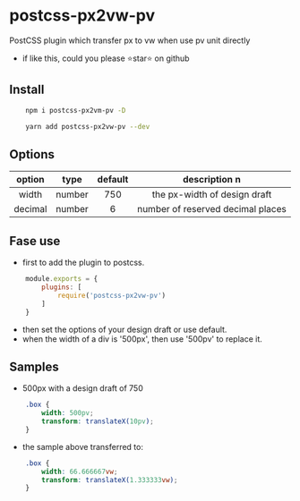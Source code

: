 # postcss-px2vw-pv

PostCSS plugin which transfer px to vw when use pv unit directly

* if like this, could you please ⭐️star⭐ on github

## Install

```bash
    npm i postcss-px2vm-pv -D
```

```bash
    yarn add postcss-px2vw-pv --dev
```

## Options

| option | type | default | description n
|:---:|:---:|:---:|:---:|
| width | number | 750 | the px-width of design draft |
| decimal | number | 6 | number of reserved decimal places |

## Fase use

* first to add the plugin to postcss.

```js
    module.exports = {
        plugins: [
            require('postcss-px2vw-pv')
        ]
    }
```

* then set the options of your design draft or use default.
* when the width of a div is '500px', then use '500pv' to replace it.

## Samples

* 500px with a design draft of 750

```css
    .box {
        width: 500pv;
        transform: translateX(10pv);
    }
```

* the sample above transferred to:

```css
    .box {
        width: 66.666667vw;
        transform: translateX(1.333333vw);
    }
```
